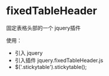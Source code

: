 # fixedTableHeader
固定表格头部的一个 jquery插件

使用：
 - 引入 jquery
 - 引入插件 jquery.fixedTableHeader.js
 - $('.stickytable').stickytable();
